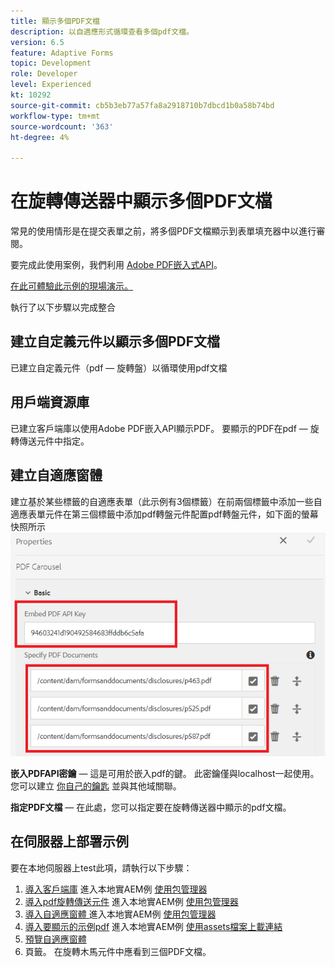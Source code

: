 ```yaml
---
title: 顯示多個PDF文檔
description: 以自適應形式循環查看多個pdf文檔。
version: 6.5
feature: Adaptive Forms
topic: Development
role: Developer
level: Experienced
kt: 10292
source-git-commit: cb5b3eb77a57fa8a2918710b7dbcd1b0a58b74bd
workflow-type: tm+mt
source-wordcount: '363'
ht-degree: 4%

---
```


# 在旋轉傳送器中顯示多個PDF文檔

常見的使用情形是在提交表單之前，將多個PDF文檔顯示到表單填充器中以進行審閱。

要完成此使用案例，我們利用 [Adobe PDF嵌入式API](https://www.adobe.io/apis/documentcloud/dcsdk/pdf-embed.html)。

[在此可體驗此示例的現場演示。](https://forms.enablementadobe.com/content/dam/formsanddocuments/wefinancecreditcard/jcr:content?wcmmode=disabled)

執行了以下步驟以完成整合

## 建立自定義元件以顯示多個PDF文檔

已建立自定義元件（pdf — 旋轉盤）以循環使用pdf文檔

## 用戶端資源庫

已建立客戶端庫以使用Adobe PDF嵌入API顯示PDF。 要顯示的PDF在pdf — 旋轉傳送元件中指定。

## 建立自適應窗體

建立基於某些標籤的自適應表單（此示例有3個標籤）在前兩個標籤中添加一些自適應表單元件在第三個標籤中添加pdf轉盤元件配置pdf轉盤元件，如下面的螢幕快照所示
![pdf旋轉](assets/pdf-carousel-af-component.png)

**嵌入PDFAPI密鑰**  — 這是可用於嵌入pdf的鍵。 此密鑰僅與localhost一起使用。 您可以建立 [你自己的鑰匙](https://www.adobe.io/apis/documentcloud/dcsdk/pdf-embed.html) 並與其他域關聯。

**指定PDF文檔**  — 在此處，您可以指定要在旋轉傳送器中顯示的pdf文檔。


## 在伺服器上部署示例

要在本地伺服器上test此項，請執行以下步驟：

1. [導入客戶端庫](assets/pdf-carousel-client-lib.zip) 進入本地實AEM例 [使用包管理器](http://localhost:4502/crx/packmgr/index.jsp)
1. [導入pdf旋轉傳送元件](assets/pdf-carousel-component.zip) 進入本地實AEM例 [使用包管理器](http://localhost:4502/crx/packmgr/index.jsp)
1. [導入自適應窗體 ](assets/adaptive-form-pdf-carousel.zip) 進入本地實AEM例 [使用包管理器](http://localhost:4502/crx/packmgr/index.jsp)
1. [導入要顯示的示例pdf](assets/pdf-carousel-sample-documents.zip) 進入本地實AEM例 [使用assets檔案上載連結](http://localhost:4502/assets.html/content/dam)
1. [預覽自適應窗體](http://localhost:4502/content/dam/formsanddocuments/wefinancecreditcard/jcr:content?wcmmode=disabled)
1. 頁籤。 在旋轉木馬元件中應看到三個PDF文檔。
